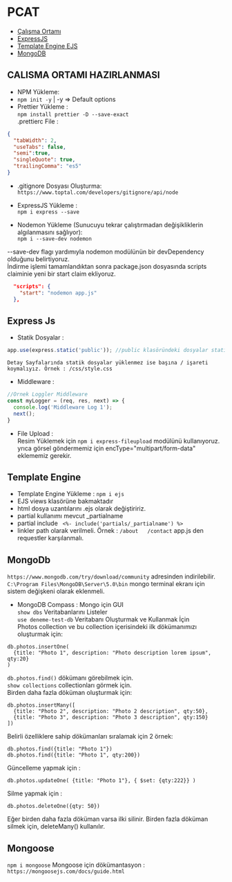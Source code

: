 # PCAT
* [Çalışma Ortamı](#calisma-ortami-hazirlanmasi)
* [ExpressJS](#express-js)
* [Template Engine EJS ](#template-engine)
* [MongoDB](#mongodb)

## CALISMA ORTAMI HAZIRLANMASI
- NPM Yükleme:
- `npm init -y` | -y => Default options
- Prettier Yükleme :  
`npm install prettier -D --save-exact`<br>
.prettierc File : 
~~~json
{
  "tabWidth": 2,
  "useTabs": false,
  "semi":true,
  "singleQuote": true,
  "trailingComma": "es5"
}
~~~
- .gitignore Dosyası Oluşturma:<br>
`https://www.toptal.com/developers/gitignore/api/node`

- ExpressJS Yükleme :<br>
`npm i express --save`

-  Nodemon Yükleme (Sunucuyu tekrar çalıştırmadan değişikliklerin algılanmasını sağlıyor):<br>
`npm i --save-dev nodemon`<br>

--save-dev flagı yardımıyla nodemon modülünün bir devDependency olduğunu belirtiyoruz. <br>
İndirme işlemi tamamlandıktan sonra package.json dosyasında scripts claiminie  yeni bir start claim ekliyoruz.
~~~json
  "scripts": {
    "start": "nodemon app.js" 
  },
~~~

## Express Js
- Statik Dosyalar  :<br>
~~~javascript 
app.use(express.static('public')); //public klasöründeki dosyalar static
~~~
`Detay Sayfalarında statik dosyalar yüklenmez ise başına / işareti koymalıyız. Örnek : /css/style.css`
- Middleware : <br>
~~~javascript
//Örnek Loggler Middleware
const myLogger = (req, res, next) => {
  console.log('Middleware Log 1');
  next();
}
~~~
- File Upload : <br>
Resim Yüklemek için `npm i express-fileupload` modülünü kullanıyoruz.<br>
yrıca görsel göndermemiz için  encType="multipart/form-data" eklememiz gerekir. 


## Template Engine 
- Template Engine Yükleme : `npm i ejs`
- EJS views klasörüne bakmaktadır
- html dosya uzantılarını .ejs olarak değiştiririz.
- partial kullanımı mevcut _partialname 
- partial include `  <%- include('partials/_partialname') %> `
- linkler path olarak verilmeli. Örnek : `/about   /contact` app.js den requestler karşılanmalı.

## MongoDb
`https://www.mongodb.com/try/download/community` adresinden indirilebilir.<br>
`C:\Program Files\MongoDB\Server\5.0\bin` mongo terminal ekranı için sistem değişkeni olarak eklenmeli.<br>
- MongoDB Compass : Mongo için GUI<br>
`show dbs` Veritabanlarını Listeler<br>
`use deneme-test-db` Veritabanı Oluşturmak ve Kullanmak İçin<br>
Photos collection ve bu collection içerisindeki ilk dökümanımızı oluşturmak için:
~~~nosql
db.photos.insertOne(
  {title: "Photo 1", description: "Photo description lorem ipsum", qty:20}
)
~~~
`db.photos.find()`  dökümanı görebilmek için.<br>
`show collections` collectionları görmek için.<br>
Birden daha fazla döküman  oluşturmak için:
~~~nosql
db.photos.insertMany([
  {title: "Photo 2", description: "Photo 2 description", qty:50},
  {title: "Photo 3", description: "Photo 3 description", qty:150}
])
~~~
Belirli özelliklere sahip dökümanları sıralamak için 2 örnek:
~~~
db.photos.find({title: "Photo 1"})
db.photos.find({title: "Photo 1", qty:200})
~~~
Güncelleme yapmak için : 
~~~
db.photos.updateOne( {title: "Photo 1"}, { $set: {qty:222}} )
~~~
Silme yapmak için :
~~~
db.photos.deleteOne({qty: 50})
~~~
Eğer birden daha fazla döküman varsa ilki silinir. Birden fazla döküman silmek için, deleteMany() kullanılır.

## Mongoose

`npm i mongoose`
Mongoose için dökümantasyon : `https://mongoosejs.com/docs/guide.html`
